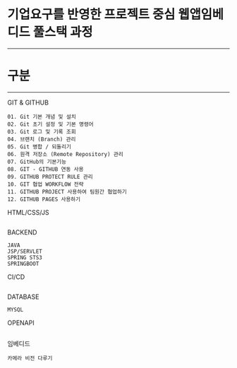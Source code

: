 # 기업요구를 반영한 프로젝트 중심 웹앱임베디드 풀스택 과정


---
# 구분
---
GIT & GITHUB
```
01. Git 기본 개념 및 설치
02. Git 초기 설정 및 기본 명령어
03. Git 로그 및 기록 조회
04. 브랜치 (Branch) 관리
05. Git 병합 / 되돌리기
06. 원격 저장소 (Remote Repository) 관리
07. GitHub의 기본기능
08. GIT - GITHUB 연동 사용
09. GITHUB PROTECT RULE 관리
10. GIT 협업 WORKFLOW 전략 
11. GITHUB PROJECT 사용하여 팀원간 협업하기
12. GITHUB PAGES 사용하기

```

HTML/CSS/JS
```

```

BACKEND
```
JAVA
JSP/SERVLET
SPRING STS3
SPRINGBOOT
```



CI/CD
```
```

DATABASE
```
MYSQL

```

OPENAPI
```

```

임베디드
```
카메라 비전 다루기 
```


